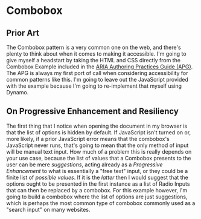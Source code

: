 # Combobox

## Prior Art

The Combobox pattern is a very common one on the web, and there's plenty to think about when it comes to making it accessible. I'm going to give myself a headstart by taking the HTML and CSS directly from the Combobox Example included in the <a href="https://www.w3.org/WAI/ARIA/apg/patterns/combobox/examples/combobox-autocomplete-both/" target="_blank">ARIA Authoring Practices Guide (APG)</a>. The APG is always my first port of call when considering accessibility for common patterns like this. I'm going to leave out the JavaScript provided with the example because I'm going to re-implement that myself using Dynamo.

## On Progressive Enhancement and Resiliency

The first thing that I notice when opening the document in my browser is that the list of options is hidden by default. If JavaScript isn't turned on or, more likely, if a prior JavaScript error means that the combobox's JavaScript never runs, that's going to mean that the only method of input will be manual text input. How much of a problem this is really depends on your use case, because the list of values that a Combobox presents to the user can be mere _suggestions_, acting already as a _Progressive Enhancement_ to what is essentially a "free text" input, or they could be a finite list of _possible values_. If it is the _latter_ then I would suggest that the options ought to be presented in the first instance as a list of Radio Inputs that can then be replaced by a combobox. For this example however, I'm going to build a combobox where the list of options are just suggestions, which is perhaps the most common type of combobox commonly used as a "search input" on many websites.
